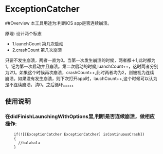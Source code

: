 # ExceptionCatcher

##Overview
 本工具用途为:判断iOS app是否连续崩溃。
 
 原理: 设计两个标志  
 
* 1.launchCount  第几次启动
* 2.crashCount   第几次崩溃       
         
 只要不发生崩溃，两者一直为0。当第一次发生崩溃的时候，两者都＋1,此时都为1，记为第一次启动并且崩溃。第二次启动的时候,luanchCount++，这时两者分别为2\1。如果这个时候再次崩溃，crashCount++,此时两者均为2，则被视为连续崩溃。如果没有发生崩溃，则下次打开app时，lauchCount++,这个时候可以认为是不连续崩溃，清0。之后循环。。。。。
      

## 使用说明
###  在didFinishLaunchingWithOptions里,判断是否连续崩溃，做相应操作:

```
    if(![[ExceptionCatcher ExceptionCatcher] isContinuousCrash])
    {
      //balabala
    }
````     

 
 

